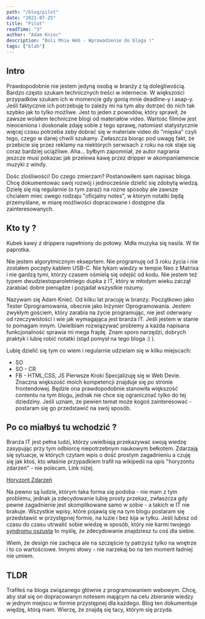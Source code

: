 ```yaml
---
path: "/blog/pilot"
date: "2021-07-25"
title: "Pilot"
readTime: "3"
author: "Adam Kniec"
description: "Boli Mnie Web - Wprowadzenie do bloga !"
tags: ["blah"]
---
```


## Intro

Prawdopodobnie nie jestem jedyną osobą w branży z tą dolegliwością. Bardzo często szukam technicznych treści w internecie. W większości przypadków szukam ich w momencie gdy gonią mnie deadline-y i asap-y. Jeśli faktycznie ich potrzebuję to zależy mi na tym aby dotrzeć do nich tak szybko jak to tylko możliwe. Jest to jeden z powodów, który sprawił, że zawsze wolałem techniczne blogi od materiałów video. Wartośc filmów jest nieoceniona i doskonale zdaję sobie z tego sprawę, natomiast statystycznie więcej czasu potrzeba zeby dobrać się w materiale video do "mięska" czyli tego, czego w danej chwili szukamy. Zwłaszcza biorąc pod uwagę fakt, że przebicie się przez reklamy na niektórych serwisach z roku na rok staje się coraz bardziej uciążliwe. Aha... byłbym zapomniał, ze autor nagrania jeszcze musi pokazac jak przelewa kawę przez dripper w akompaniamencie muzyki z windy.

Dośc zlośliwości! Do czego zmierzam?
Postanowiłem sam napisac bloga. Chcę dokumentowac swój rozwój i jednocześnie dzielić się zdobytą wiedzą.
Dzielę się nią regularnie (o tym zaraz) na rozne sposoby ale zawsze chcialem miec swego rodzaju "oficjalny notes", w ktorym notatki będą przemyślane, w miarę możliwości dopracowane i dostępne dla zainteresowanych.

## Kto ty ?

Kubek kawy z drippera napełniony do połowy. Mdła muzyka się nasila. W tle paprotka.

Nie jestem algorytmicznym ekseprtem. Nie programuję od 3 roku życia i nie zostałem poczęty kablem USB-C. Nie łykam wiedzy w tempie Neo z Matrixa i nie gardzą tymi, którzy czasem ośmielą się odejść od kodu. Nie jestem też typem dwudziestoparoletniego dupka z IT, który w młodym wieku zaczął zarabiać dobre pieniądze i pozjadał wszystkie rozumy.

Nazywam się Adam Knieć. Od kilku lat pracuję w branży. Początkowo jako Tester Oprogramowania, obecnie jako Inżynier Oprogramowania.
Jestem zwykłym gościem, który zarabia na życie programując, nie jest oderwany od rzeczywistości i wie jak wymagająca jest branża IT. Jeśli jestem w stanie to pomagam innym. Uwielbiam rozwiązywać problemy a każda napisana funkcjonalność sprawia mi mega frajdę. Znam sporo narzędzi, dobrych praktyk i lubię robić notatki (stąd pomysł na tego bloga :) ).

Lubię dzielić się tym co wiem i regularnie udzielam się w kilku miejscach:

- SO
- SO - CR
- FB - HTML,CSS, JS Pierwsze Kroki
  Specjalizuję się w Web Devie. Znaczna większość moich kompetencji znajduje się po stronie frontendowej. Będzie ona prawdopodobnie stanowiła większość contentu na tym blogu, jednak nie chce się ogranicznać tylko do tej dziedziny. Jeśli uznam, że pewien temat może kogoś zainteresować - postaram się go przedstawić na swój sposób.

## Po co miałbyś tu wchodzić ?

Branża IT jest pełna ludzi, którzy uwielbiają przekazywać swoją wiedzę zasypując przy tym odbiorcę niepotrzebnym naukowym bełkotem. Zdarzają się sytuacje, w których czytam wpis o dość prostym zagadnieniu a czuję się jak ktoś, kto właśnie przypadkiem trafił na wikipedii na opis "horyzontu zdarzeń" - nie polecam. Link niżej.

<a href="https://pl.wikipedia.org/wiki/Horyzont_zdarze%C5%84" target="_blank">Horyzont Zdarzeń</a>

Na pewno są ludzie, którym taka forma się podoba - nie mam z tym problemu, jednak ja zdecydowanie lubię prosty przekaz, zwłaszcza gdy pewne zagadnienie jest skomplikowane samo w sobie - a takich w IT nie brakuje.
Wszystkie wpisy, które pojawią się na tym blogu postaram się przedstawić w przystępnej formie, na luzie i bez kija w tyłku.
Jeśli lubisz od czasu do czasu utrwalić sobie wiedzę w sposób, który nie karmi twojego <a href="https://pl.wikipedia.org/wiki/Syndrom_oszusta" target="_blank">syndromu oszusta</a> to myślę, że zdecydowanie znajdziesz tu coś dla siebie.

Wiem, że design nie zachęca ale na szczęście ty patrzysz tylko na wnętrze i to co wartościowe.
Innymi słowy - nie narzekaj bo na ten moment ładniej nie umiem.

## TLDR

Trafiłeś na bloga związanego głównie z programowaniem webowym. Chcę, aby stał się on dopracowanyn notesem mającym na celu zbieranie wiedzy w jednym miejscu w formie przystępnej dla każdego.
Blog ten dokumentuje więdzę, którą mam. Wierzę, że znajdą się tacy, którym się przyda.
